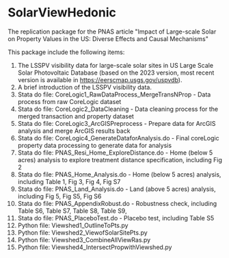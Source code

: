 # SolarViewHedonic
The replication package for the PNAS article "Impact of Large-scale Solar on Property Values in the US: Diverse Effects and Causal Mechanisms"

This package include the following items:
1. The LSSPV visibility data for large-scale solar sites in US Large Scale Solar Photovoltaic Database (based on the 2023 version, most recent version is available in https://eerscmap.usgs.gov/uspvdb).
2. A brief introduction of the LSSPV visibility data.
3. Stata do file: CoreLogic1_RawDataProcess_MergeTransNProp - Data process from raw CoreLogic dataset
4. Stata do file: CoreLogic2_DataCleaning - Data cleaning process for the merged transaction and property dataset
5. Stata do file: CoreLogic3_ArcGISPreprocess - Prepare data for ArcGIS analysis and merge ArcGIS results back
6. Stata do file: CoreLogic4_GenerateDataforAnalysis.do - Final coreLogic property data processing to generate data for analysis
7. Stata do file: PNAS_Resi_Home_ExploreDistance.do - Home (below 5 acres) analysis to explore treatment distance specification, including Fig 2
8. Stata do file: PNAS_Home_Analysis.do - Home (below 5 acres) analysis, including Table 1, Fig 3, Fig 4, Fig S7
9. Stata do file: PNAS_Land_Analysis.do - Land (above 5 acres) analysis, including Fig 5, Fig S5, Fig S6 
10. Stata do file: PNAS_AppendixRobust.do - Robustness check, including Table S6, Table S7, Table S8, Table S9,
11. Stata do file: PNAS_PlaceboTest.do - Placebo test, including Table S5
12. Python file: Viewshed1_OutlineToPts.py
13. Python file: Viewshed2_ViewofSolarSitePts.py
14. Python file: Viewshed3_CombineAllViewRas.py
15. Python file: Viewshed4_IntersectPropwithViewshed.py

